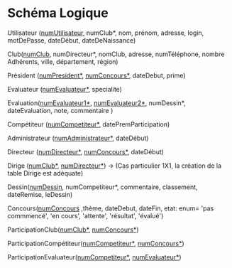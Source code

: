 # Schéma Logique
Utilisateur (<u>numUtilisateur</u>, numClub*, nom, prénom, adresse, login, motDePasse, dateDébut, dateDeNaissance) 

Club(<u>numClub</u>, numDirecteur*, nomClub, adresse, numTéléphone, nombre Adhérents, ville, département, région)

Président (<u>numPresident*</u>, <u>numConcours*</u>, dateDebut, prime)

Evaluateur (<u>numEvaluateur*</u>, specialite)  

Evaluation(<u>numEvaluateur1*</u>, <u>numEvaluateur2*</u>, numDessin*, dateEvaluation, note, commentaire )

Compétiteur (<u>numCompetiteur*</u>, datePremParticipation)

Administrateur (<u>numAdministrateur*</u>, dateDébut)

Directeur (<u>numDirecteur*</u>, <u>numConcours*</u>, dateDébut)

Dirige (<u>numClub*</u>, <u>numDirecteur*</u>) → (Cas particulier 1X1, la création de la table Dirige est adéquate)

Dessin(<u>numDessin</u>, numCompetiteur*, commentaire, classement, dateRemise, leDessin)

Concours(<u>numConcours</u> ,thème, dateDebut, dateFin, etat: enum= 'pas commmencé', 'en cours', 'attente', 'résultat', 'évalué')

ParticipationClub(<u>numClub*</u>, <u>numConcours*</u>)

ParticipationCompétiteur(<u>numCompetiteur*</u>, <u>numConcours*</u>)

ParticipationEvaluateur(<u>numCompetiteur*</u>, <u>numEvaluateur*</u>)

